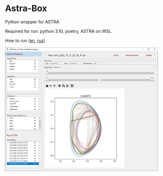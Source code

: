 # Astra-Box

Python wrapper for ASTRA

Required for run: python 3.10, poetry, ASTRA on WSL.

How to run ([en](https://temper8.github.io/Astra-Box/HOW_TO_RUN_ENG.html), [rus](https://temper8.github.io/Astra-Box/HOW_TO_RUN_RUS.html))



![](scr.png)
